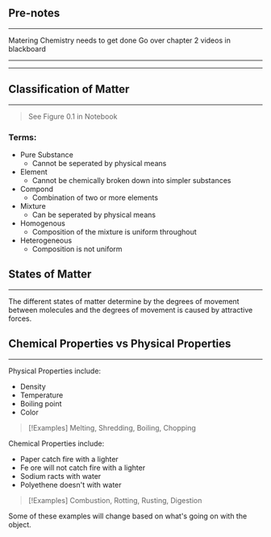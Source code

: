 ## Pre-notes
---
Matering Chemistry needs to get done
Go over chapter 2 videos in blackboard

---
---

## Classification of Matter
---

> See Figure 0.1 in Notebook

### Terms:
- Pure Substance
	- Cannot be seperated by physical means
- Element
	- Cannot be chemically broken down into simpler substances
- Compond
	- Combination of two or more elements
- Mixture
	- Can be seperated by physical means
- Homogenous
	- Composition of the mixture is uniform throughout
- Heterogeneous
	- Composition is not uniform

## States of Matter
---
The different states of matter determine by the degrees of movement between molecules and the degrees of movement is caused by attractive forces.

## Chemical Properties vs Physical Properties
---
Physical Properties include:
- Density
- Temperature
- Boiling point
- Color

> [!Examples]
> Melting, Shredding, Boiling, Chopping

Chemical Properties include:
- Paper catch fire with a lighter
- Fe ore will not catch fire with a lighter
- Sodium racts with water
- Polyethene doesn't with water

> [!Examples]
> Combustion, Rotting, Rusting, Digestion

Some of these examples will change based on what's going on with the object.

